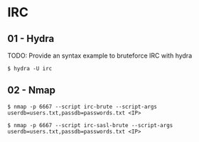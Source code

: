 # IRC

## 01 - Hydra

TODO: Provide an syntax example to bruteforce IRC with hydra

`$ hydra -U irc`

## 02 - Nmap

`$ nmap -p 6667 --script irc-brute --script-args userdb=users.txt,passdb=passwords.txt <IP>`

`$ nmap -p 6667 --script irc-sasl-brute --script-args userdb=users.txt,passdb=passwords.txt <IP>`